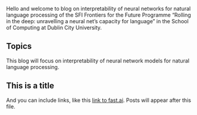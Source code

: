 Hello and welcome to blog 
on
interpretability of neural networks for natural language processing
of the
SFI Frontiers for the Future Programme
“Rolling in the deep: unravelling a neural net’s capacity for language”
in the School of Computing
at Dublin City University.

## Topics

This blog will focus on interpretability of neural network models for natural language processing.

## This is a title

And you can include links, like this [link to fast.ai](https://www.fast.ai). Posts will appear after this file. 

